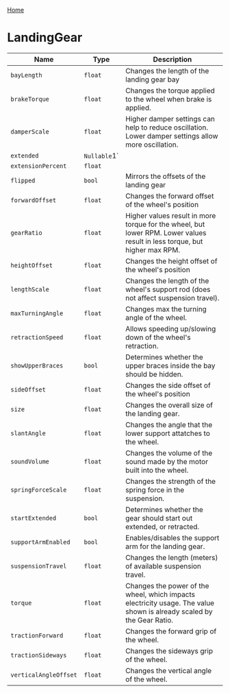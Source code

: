[Home](https://wnp78.github.io/JunoXml/)

# LandingGear


|Name|Type|Description|
|--|--|--|
|`bayLength`|`float`|Changes the length of the landing gear bay|
|`brakeTorque`|`float`|Changes the torque applied to the wheel when brake is applied.|
|`damperScale`|`float`|Higher damper settings can help to reduce oscillation. Lower damper settings allow more oscillation.|
|`extended`|`Nullable`1`||
|`extensionPercent`|`float`||
|`flipped`|`bool`|Mirrors the offsets of the landing gear|
|`forwardOffset`|`float`|Changes the forward offset of the wheel's position|
|`gearRatio`|`float`|Higher values result in more torque for the wheel, but lower RPM. Lower values result in less torque, but higher max RPM.|
|`heightOffset`|`float`|Changes the height offset of the wheel's position|
|`lengthScale`|`float`|Changes the length of the wheel's support rod (does not affect suspension travel).|
|`maxTurningAngle`|`float`|Changes max the turning angle of the wheel.|
|`retractionSpeed`|`float`|Allows speeding up/slowing down of the wheel's retraction.|
|`showUpperBraces`|`bool`|Determines whether the upper braces inside the bay should be hidden.|
|`sideOffset`|`float`|Changes the side offset of the wheel's position|
|`size`|`float`|Changes the overall size of the landing gear.|
|`slantAngle`|`float`|Changes the angle that the lower support attatches to the wheel.|
|`soundVolume`|`float`|Changes the volume of the sound made by the motor built into the wheel.|
|`springForceScale`|`float`|Changes the strength of the spring force in the suspension.|
|`startExtended`|`bool`|Determines whether the gear should start out extended, or retracted.|
|`supportArmEnabled`|`bool`|Enables/disables the support arm for the landing gear.|
|`suspensionTravel`|`float`|Changes the length (meters) of available suspension travel.|
|`torque`|`float`|Changes the power of the wheel, which impacts electricity usage. The value shown is already scaled by the Gear Ratio.|
|`tractionForward`|`float`|Changes the forward grip of the wheel.|
|`tractionSideways`|`float`|Changes the sideways grip of the wheel.|
|`verticalAngleOffset`|`float`|Changes the vertical angle of the wheel.|



